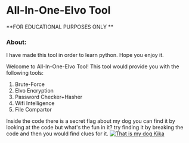 # All-In-One-Elvo Tool
**FOR EDUCATIONAL PURPOSES ONLY **

### About:
I have made this tool in order to learn python.
Hope you enjoy it.

 Welcome to All-In-One-Elvo Tool!
 This tool would provide you with the following tools:
 1. Brute-Force
 2. Elvo Encryption
 3. Password Checker+Hasher
 4. Wifi Intelligence
 5. File Compartor

Inside the code there is a secret flag about my dog you can find it by looking at the code but what's the fun in it?
try finding it by breaking the code and then you would find clues for it.
[![That is my dog Kika](kika "That is my dog Kika")](https://github.com/MrElvo/PT-HDE/blob/main/KikaPic.jpg "That is my dog Kika")

